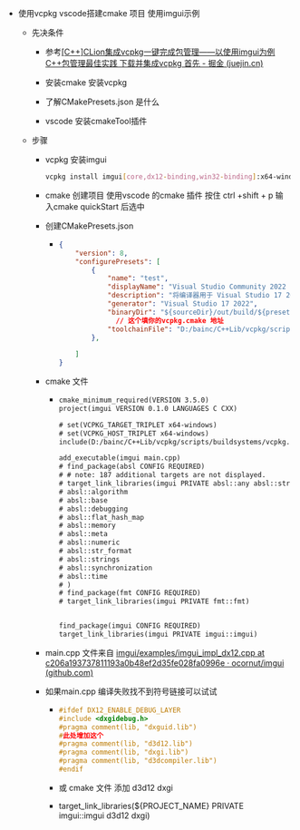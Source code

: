 - 使用vcpkg vscode搭建cmake 项目 使用imgui示例

	- 先决条件

		- 参考[[C++]CLion集成vcpkg一键完成包管理——以使用imgui为例C++包管理最佳实践 下载并集成vcpkg 首先 - 掘金 (juejin.cn)](https://juejin.cn/post/7247489258678698045#heading-3)

		- 安装cmake 安装vcpkg

		- 了解CMakePresets.json 是什么

		- vscode 安装cmakeTool插件

	- 步骤

		- vcpkg 安装imgui
		  ```bash
		  vcpkg install imgui[core,dx12-binding,win32-binding]:x64-windows
		  ```

		- cmake 创建项目 使用vscode 的cmake 插件 按住 ctrl +shift + p 输入cmake quickStart 后选中

		- 创建CMakePresets.json

			-
			  ```json
			  {
			      "version": 8,
			      "configurePresets": [
			          {
			              "name": "test",
			              "displayName": "Visual Studio Community 2022 Release - amd64",
			              "description": "将编译器用于 Visual Studio 17 2022 (x64 体系结构)",
			              "generator": "Visual Studio 17 2022",
			              "binaryDir": "${sourceDir}/out/build/${presetName}",
			            	// 这个填你的vcpkg.cmake 地址
			              "toolchainFile": "D:/bainc/C++Lib/vcpkg/scripts/buildsystems/vcpkg.cmake"
			          },
			         
			      ]
			  }
			  ```

		- cmake 文件

			-
			  ```CMakeLists.txt
			  cmake_minimum_required(VERSION 3.5.0)
			  project(imgui VERSION 0.1.0 LANGUAGES C CXX)
			  
			  # set(VCPKG_TARGET_TRIPLET x64-windows)
			  # set(VCPKG_HOST_TRIPLET x64-windows)
			  include(D:/bainc/C++Lib/vcpkg/scripts/buildsystems/vcpkg.cmake)
			  
			  add_executable(imgui main.cpp)
			  # find_package(absl CONFIG REQUIRED)
			  # # note: 187 additional targets are not displayed.
			  # target_link_libraries(imgui PRIVATE absl::any absl::strings absl::string_view
			  # absl::algorithm
			  # absl::base
			  # absl::debugging
			  # absl::flat_hash_map
			  # absl::memory
			  # absl::meta
			  # absl::numeric
			  # absl::str_format
			  # absl::strings
			  # absl::synchronization
			  # absl::time
			  # )
			  # find_package(fmt CONFIG REQUIRED)
			  # target_link_libraries(imgui PRIVATE fmt::fmt)
			  
			  
			  find_package(imgui CONFIG REQUIRED)
			  target_link_libraries(imgui PRIVATE imgui::imgui)
			  ```

		- main.cpp 文件来自 [imgui/examples/imgui_impl_dx12.cpp at c206a193737811193a0b48ef2d35fe028fa0996e · ocornut/imgui (github.com)](https://github.com/ocornut/imgui/blob/c206a193737811193a0b48ef2d35fe028fa0996e/examples/imgui_impl_dx12.cpp)

		- 如果main.cpp 编译失败找不到符号链接可以试试

			-
			  ```c++
			  #ifdef DX12_ENABLE_DEBUG_LAYER
			  #include <dxgidebug.h>
			  #pragma comment(lib, "dxguid.lib")
			  #此处增加这个
			  #pragma comment(lib, "d3d12.lib")
			  #pragma comment(lib, "dxgi.lib")
			  #pragma comment(lib, "d3dcompiler.lib")
			  #endif
			  
			  ```

			- 或 cmake 文件 添加 d3d12 dxgi

			- target_link_libraries(${PROJECT_NAME} PRIVATE imgui::imgui d3d12 dxgi)
